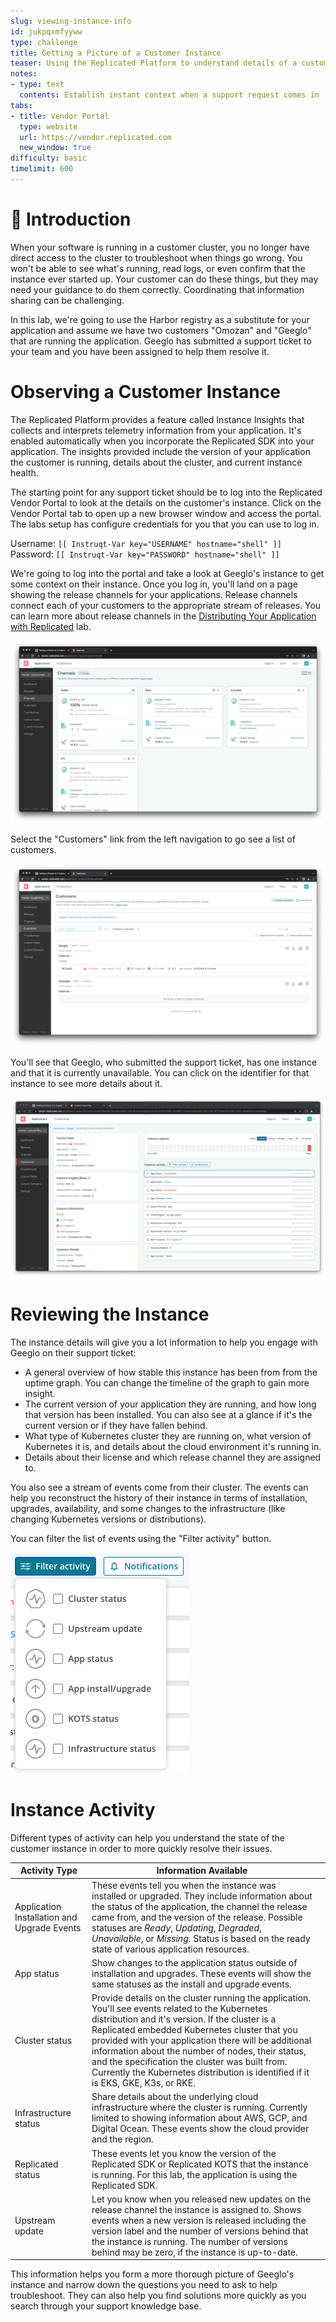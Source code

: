 ```yaml
---
slug: viewing-instance-info
id: jukpqxmfyyww
type: challenge
title: Getting a Picture of a Customer Instance
teaser: Using the Replicated Platform to understand details of a customer instance
notes:
- type: text
  contents: Establish instant context when a support request comes in
tabs:
- title: Vendor Portal
  type: website
  url: https://vendor.replicated.com
  new_window: true
difficulty: basic
timelimit: 600
---
```



👋 Introduction
===============

When your software is running in a customer cluster, you no longer have direct
access to the cluster to troubleshoot when things go wrong. You won't be able
to see what's running, read logs, or even confirm that the instance ever
started up. Your customer can do these things, but they may need your guidance
to do them correctly. Coordinating that information sharing can be
challenging.

In this lab, we're going to use the Harbor registry as a substitute for your
application and assume we have two customers "Omozan" and "Geeglo" that are
running the application. Geeglo has submitted a support ticket to your team and
you have been assigned to help them resolve it.


Observing a Customer Instance
===============================

The Replicated Platform provides a feature called Instance Insights that
collects and interprets telemetry information from your application. It's
enabled automatically when you incorporate the Replicated SDK into your
application. The insights provided include the version of your application the
customer is running, details about the cluster, and current instance health.

The starting point for any support ticket should be to log into the
Replicated Vendor Portal to look at the details on the customer's instance.
Click on the Vendor Portal tab to open up a new browser window and access the
portal. The labs setup has configure credentials for you that you can use to
log in.

Username: `[[ Instruqt-Var key="USERNAME" hostname="shell" ]]`<br/>
Password: `[[ Instruqt-Var key="PASSWORD" hostname="shell" ]]`

We're going to log into the portal and take a look at Geeglo's instance to get
some context on their instance. Once you log in, you'll land on a page showing
the release channels for your applications. Release channels connect each of
your customers to the appropriate stream of releases. You can learn more about
release channels in the [Distributing Your Application with
Replicated](https://play.instruqt.com/replicated/tracks/distributing-with-replicated)
lab.

![Vendor Portal Landing Page with Release Channels](../assets/vendor-portal-landing.png)

Select the "Customers" link from the left navigation to go see a list of
customers.

![Customers Landing Page with Geeglo Showing an Unavailable Instance](../assets/customers-page.png)

You'll see that Geeglo, who submitted the support ticket, has one instance and
that it is currently unavailable. You can click on the identifier for that
instance to see more details about it.

![Geeglo Instance Details with Uptime Graph and Events](../assets/geeglo-outage.png)

Reviewing the Instance
======================

The instance details will give you a lot information to help you engage with
Geeglo on their support ticket:

* A general overview of how stable this instance has been from from the uptime
  graph. You can change the timeline of the graph to gain more insight.
* The current version of your application they are running, and how long that
  version has been installed. You can also see at a glance if it's the current
  version or if they have fallen behind.
* What type of Kubernetes cluster they are running on, what version of
  Kubernetes it is, and details about the cloud environment it's running in.
* Details about their license and which release channel they are assigned to.

You also see a stream of events come from their cluster. The events can help
you reconstruct the history of their instance in terms of installation,
upgrades, availability, and some changes to the infrastructure (like changing
Kubernetes versions or distributions).

You can filter the list of events using the "Filter activity" button.

![Filter Options for Instance Activity](../assets/event-filters.png)

Instance Activity
=================

Different types of activity can help you understand the state of the customer
instance in order to more quickly resolve their issues.

<table>
<thead>
<tr>
<th>Activity Type</th>
<th>Information Available<th>
</tr>
</thead>
<tbody>
<tr>
<td>Application Installation and Upgrade Events</td><td>These events tell you when the instance was installed or upgraded. They include information about the status of the application, the channel the release came from, and the version of the release. Possible statuses are <em>Ready</em>, <em>Updating</em>, <em>Degraded</em>, <em>Unavailable</em>, or <em>Missing</em>. Status is based on the ready state of various application resources.</td>
</tr>
<tr>
<td>App status</td><td>Show changes to the application status outside of installation and upgrades. These events will show the same statuses as the install and upgrade events.</td>
</tr>
<tr>
<td>Cluster status</td><td>Provide details on the cluster running the application. You'll see events related to the Kubernetes distribution and it's version. If the cluster is a Replicated embedded Kubernetes cluster that you provided with your application there will be additional information about the number of nodes, their status, and the specification the cluster was built from. Currently the Kubernetes distribution is identified if it is EKS, GKE, K3s, or RKE.</td>
</tr>
<tr>
<td>Infrastructure status</td><td>Share details about the underlying cloud infrastructure where the cluster is running. Currently limited to showing information about AWS, GCP, and Digital Ocean. These events show the cloud provider and the region.</td>
</tr>
<tr>
<td>Replicated status</td><td>These events let you know the version of the Replicated SDK or Replicated KOTS that the instance is running. For this lab, the application is using the Replicated SDK.</td>
</tr>
<tr>
<td>Upstream update</td><td>Let you know when you released new updates on the release channel the instance is assigned to. Shows events when a new version is released including the version label and the number of versions behind that the instance is running. The number of versions behind may be zero, if the instance is up-to-date.</td>
</tr>
<tr>
</tbody>
</table>

This information helps you form a more thorough picture of Geeglo's instance and
narrow down the questions you need to ask to help troubleshoot. They can also
help you find solutions more quickly as you search through your support knowledge
base.

